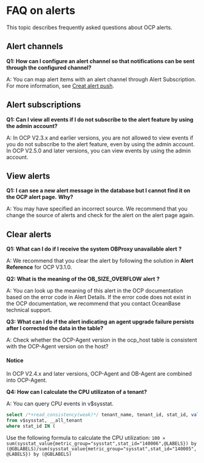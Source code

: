 FAQ on alerts
==================================

This topic describes frequently asked questions about OCP alerts.

Alert channels
-----------------------------------

**Q1: How can I configure an alert channel so that notifications can be sent through the configured channel?**

A: You can map alert items with an alert channel through Alert Subscription. For more information, see [Creat alert push](../860.alert-management/600.manage-alert-push/100.create-an-alert-push.md).

Alert subscriptions
----------------------------------------

**Q1: Can I view all events if I do not subscribe to the alert feature by using the admin account?**

A: In OCP V2.3.x and earlier versions, you are not allowed to view events if you do not subscribe to the alert feature, even by using the admin account. In OCP V2.5.0 and later versions, you can view events by using the admin account.

View alerts
--------------------------------

**Q1: I can see a new alert message in the database but I cannot find it on the OCP alert page.** **Why?**

A: You may have specified an incorrect source. We recommend that you change the source of alerts and check for the alert on the alert page again.

Clear alerts
---------------------------------

**Q1: What can I do if I receive the system OBProxy unavailable alert** **?**

A: We recommend that you clear the alert by following the solution in **Alert Reference** for OCP V3.1.0.

**Q2: What is the meaning of the OB_SIZE_OVERFLOW** **alert** **?**

A: You can look up the meaning of this alert in the OCP documentation based on the error code in Alert Details. If the error code does not exist in the OCP documentation, we recommend that you contact OceanBase technical support.

**Q3:** **What can I do if the alert indicating an agent upgrade failure persists after I corrected the data in the table?**

A: Check whether the OCP-Agent version in the ocp_host table is consistent with the OCP-Agent version on the host?

 <main id="notice" type='notice'>
 <h4>Notice</h4>
 <p>In OCP V2.4.x and later versions, OCP-Agent and OB-Agent are combined into OCP-Agent.</p>
 </main>

**Q4: How can I calculate the CPU utilizaton of a tenant?**

A: You can query CPU events in v$sysstat.

```sql
select /*+read_consistency(weak)*/ tenant_name, tenant_id, stat_id, value 
from v$sysstat, __all_tenant 
where stat_id IN (
```

Use the following formula to calculate the CPU utilization: `100 × sum(sysstat_value{metric_group="sysstat",stat_id="140006",@LABELS}) by (@GBLABELS)/sum(sysstat_value{metric_group="sysstat",stat_id="140005",@LABELS}) by (@GBLABELS)`
